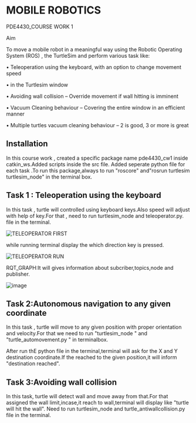 
#           MOBILE ROBOTICS

PDE4430_COURSE WORK 1

Aim

   To move a mobile robot in a meaningful way using the
Robotic Operating System (ROS) , the TurtleSim and perform various task like:

 • Teleoperation using the keyboard, with an option to
change movement speed

•  in the
Turtlesim window

• Avoiding wall collision – Override movement if wall
hitting is imminent

• Vacuum Cleaning behaviour – Covering the entire window
in an efficient manner

• Multiple turtles vacuum cleaning behaviour – 2 is good, 3
or more is great



## Installation

In this course work , created a specific package name pde4430_cw1 inside catkin_ws.Added scripts inside the src file.
Added seperate python file for each task .To run this package,always to run  "roscore" and"rosrun turtlesim turtlesim_node" in the terminal box.




## Task 1 :  Teleoperation using the keyboard

   In this task , turtle will controlled using keyboard keys.Also speed will adjust with help of key.For that , need to run turtlesim_node and teleoperator.py. file in the terminal.
   
   
   ![TELEOPERATOR FIRST](https://user-images.githubusercontent.com/117764288/204133640-c1533317-d4c2-4e63-b903-853f7697c12a.JPG)

   

   while running terminal display the which direction key is pressed.
   
   
   ![TELEOPERATOR RUN](https://user-images.githubusercontent.com/117764288/204133824-833a06f9-ba11-4ba0-a3e9-974ef2b82e82.JPG)
   
   
   
   RQT_GRAPH:It will gives information about subcriber,topics,node and publisher.
   
   
   
   
   ![image](https://user-images.githubusercontent.com/117764288/204134098-2b1afbf3-4041-4802-aba2-65fbe8fb00a8.png)


   

   

## Task 2:Autonomous navigation to any given coordinate

In this task , turtle will move to any given position with proper orientation and velocity.For that we need to run  "turtlesim_node " and "turtle_automovement.py " in terminalbox.

After run thE python file in the terminal,terminal will ask for the X and Y destination coordinate.If the reached to the given position,it will inform "destination reached". 

## Task 3:Avoiding wall collision

In this task, turtle will detect wall and move away from that.For that assigned the wall limit,incase,it reach to wall,terminal will display like "turtle will hit the wall".
Need to run turtlesim_node and turtle_antiwallcollision.py file in the terminal.
